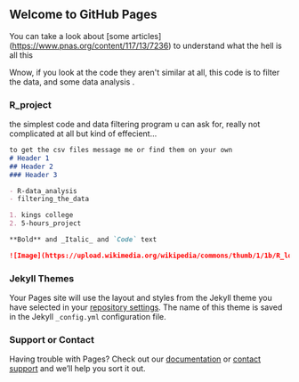 ## Welcome to GitHub Pages

You can take a look about [some articles] (https://www.pnas.org/content/117/13/7236) to understand what the hell is all this

Wnow, if you look at the code they aren't similar at all, this code is to filter the data, and some data analysis .

### R_project

the simplest code and data filtering program u can ask for, really not complicated at all but kind of effecient...

```markdown
to get the csv files message me or find them on your own
# Header 1
## Header 2
### Header 3

- R-data_analysis
- filtering_the_data

1. kings college
2. 5-hours_project

**Bold** and _Italic_ and `Code` text

![Image](https://upload.wikimedia.org/wikipedia/commons/thumb/1/1b/R_logo.svg/1200px-R_logo.svg.png)
```



### Jekyll Themes

Your Pages site will use the layout and styles from the Jekyll theme you have selected in your [repository settings](https://github.com/mo-root/R/settings). The name of this theme is saved in the Jekyll `_config.yml` configuration file.

### Support or Contact

Having trouble with Pages? Check out our [documentation](https://help.github.com/categories/github-pages-basics/) or [contact support](https://github.com/contact) and we’ll help you sort it out.
